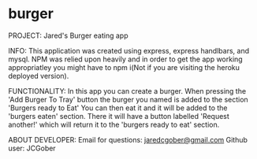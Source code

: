 # burger

PROJECT: Jared's Burger eating app


INFO:
This application was created using express, express handlbars, and mysql. NPM was relied upon heavily and in order to get the app working appropriatley you might have to npm i(Not if you are visiting the heroku deployed version). 



FUNCTIONALITY:
In this app you can create a burger. When pressing the 'Add Burger To Tray' button the burger you named is added to the section 'Burgers ready to Eat' You can then eat it and it will be added to the 'burgers eaten' section. There it will have a button labelled 'Request another!' which will return it to the 'burgers ready to eat' section. 

ABOUT DEVELOPER: 
Email for questions: jaredcgober@gmail.com
Github user: JCGober




